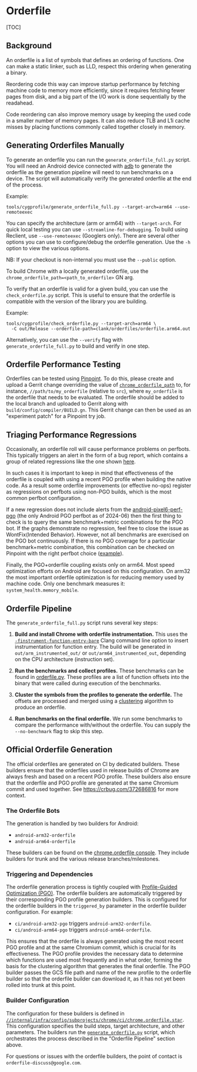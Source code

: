 # Orderfile

[TOC]

## Background

An orderfile is a list of symbols that defines an ordering of functions. One can
make a static linker, such as LLD, respect this ordering when generating a
binary.

Reordering code this way can improve startup performance by fetching machine
code to memory more efficiently, since it requires fetching fewer pages from
disk, and a big part of the I/O work is done sequentially by the readahead.

Code reordering can also improve memory usage by keeping the used code in a
smaller number of memory pages. It can also reduce TLB and L1i cache misses by
placing functions commonly called together closely in memory.

## Generating Orderfiles Manually

To generate an orderfile you can run the `generate_orderfile_full.py`
script. You will need an Android device connected with
[adb](https://developer.android.com/tools/adb) to generate the orderfile as the
generation pipeline will need to run benchmarks on a device. The script will
automatically verify the generated orderfile at the end of the process.

Example:

```
tools/cygprofile/generate_orderfile_full.py --target-arch=arm64 --use-remoteexec
```

You can specify the architecture (arm or arm64) with `--target-arch`. For quick
local testing you can use `--streamline-for-debugging`. To build using Reclient,
use `--use-remoteexec` (Googlers only). There are several other options you can
use to configure/debug the orderfile generation. Use the `-h` option to view the
various options.

NB: If your checkout is non-internal you must use the `--public` option.

To build Chrome with a locally generated orderfile, use the
`chrome_orderfile_path=<path_to_orderfile>` GN arg.

To verify that an orderfile is valid for a given build, you can use the
`check_orderfile.py` script. This is useful to ensure that the orderfile
is compatible with the version of the library you are building.

Example:

```
tools/cygprofile/check_orderfile.py --target-arch=arm64 \
  -C out/Release --orderfile-path=clank/orderfiles/orderfile.arm64.out
```

Alternatively, you can use the `--verify` flag with `generate_orderfile_full.py`
to build and verify in one step.

## Orderfile Performance Testing

Orderfiles can be tested using
[Pinpoint](https://chromium.googlesource.com/chromium/src/+/main/docs/speed/perf_trybots.md).
To do this, please create and upload a Gerrit change overriding the value of
[`chrome_orderfile_path`](https://source.chromium.org/chromium/chromium/src/+/main:build/config/compiler/BUILD.gn;l=217-223;drc=3a829695d83990141babd25dee7f2f94c005cae4)
to, for instance, `//path/to/my_orderfile` (relative to `src`), where
`my_orderfile` is the orderfile that needs to be evaluated. The orderfile should
be added to the local branch and uploaded to Gerrit along with
`build/config/compiler/BUILD.gn`. This Gerrit change can then be used as an
"experiment patch" for a Pinpoint try job.

## Triaging Performance Regressions

Occasionally, an orderfile roll will cause performance problems on perfbots.
This typically triggers an alert in the form of a bug report, which contains a
group of related regressions like the one shown
[here](https://crbug.com/344654892).

In such cases it is important to keep in mind that effectiveness of the
orderfile is coupled with using a recent PGO profile when building the native
code. As a result some orderfile improvements (or effective no-ops) register as
regressions on perfbots using non-PGO builds, which is the most common perfbot
configuration.

If a new regression does not include alerts from the
[android-pixel6-perf-pgo](https://ci.chromium.org/ui/p/chrome/builders/luci.chrome.ci/android-pixel6-perf-pgo)
(the only Android PGO perfbot as of 2024-06) then the first thing to check is to
query the same benchmark+metric combinations for the PGO bot. If the graphs
demonstrate no regression, feel free to close the issue as WontFix(Intended
Behavior). However, not all benchmarks are exercised on the PGO bot
continuously. If there is no PGO coverage for a particular benchmark+metric
combination, this combination can be checked on Pinpoint with the right perfbot
choice ([example](https://crbug.com/344665295)).

Finally, the PGO+orderfile coupling exists only on arm64. Most speed
optimization efforts on Android are focused on this configuration. On arm32 the
most important orderfile optimization is for reducing memory used by machine
code. Only one benchmark measures it: `system_health.memory_mobile`.

## Orderfile Pipeline

The `generate_orderfile_full.py` script runs several key steps:

1. **Build and install Chrome with orderfile instrumentation.** This uses the
   [`-finstrument-function-entry-bare`](https://clang.llvm.org/docs/ClangCommandLineReference.html#cmdoption-clang-finstrument-function-entry-bare)
   Clang command line option to insert instrumentation for function entry. The
   build will be generated in `out/arm_instrumented_out/` or
   `out/arm64_instrumented_out`, depending on the CPU architecture (instruction
   set).

2. **Run the benchmarks and collect profiles.** These benchmarks can be found in
   [orderfile.py](../tools/perf/contrib/orderfile/orderfile.py). These profiles
   are a list of function offsets into the binary that were called during
   execution of the benchmarks.

3. **Cluster the symbols from the profiles to generate the orderfile.** The
   offsets are processed and merged using a
   [clustering](../tools/cygprofile/cluster.py) algorithm to produce an
   orderfile.

4. **Run benchmarks on the final orderfile.** We run some benchmarks to compare
   the performance with/without the orderfile. You can supply the
   `--no-benchmark` flag to skip this step.

## Official Orderfile Generation

The official orderfiles are generated on CI by dedicated builders. These
builders ensure that the orderfiles used in release builds of Chrome are always
fresh and based on a recent PGO profile. These builders also ensure that the
orderfile and PGO profile are generated at the same Chromium commit and used
together. See https://crbug.com/372686816 for more context.

### The Orderfile Bots

The generation is handled by two builders for Android:

- `android-arm32-orderfile`
- `android-arm64-orderfile`

These builders can be found on the
[chrome.orderfile console](https://ci.chromium.org/p/chrome/g/chrome.orderfile/builders).
They include builders for trunk and the various release branches/milestones.

### Triggering and Dependencies

The orderfile generation process is tightly coupled with
[Profile-Guided Optimization (PGO)](./pgo.md). The orderfile builders are
automatically triggered by their corresponding PGO profile generation builders.
This is configured for the orderfile builders in the `triggered_by` parameter in
the orderfile builder configuration. For example:

- `ci/android-arm32-pgo` triggers `android-arm32-orderfile`.
- `ci/android-arm64-pgo` triggers `android-arm64-orderfile`.

This ensures that the orderfile is always generated using the most recent PGO
profile and at the same Chromium commit, which is crucial for its effectiveness.
The PGO profile provides the necessary data to determine which functions are
used most frequently and in what order, forming the basis for the clustering
algorithm that generates the final orderfile. The PGO builder passes the GCS
file path and name of the new profile to the orderfile builder so that the
orderfile builder can download it, as it has not yet been rolled into trunk at
this point.

### Builder Configuration

The configuration for these builders is defined in
[`//internal/infra/config/subprojects/chrome/ci/chrome.orderfile.star`](https://source.corp.google.com/h/chromium/chromium/src/+/main:internal/infra/config/subprojects/chrome/ci/chrome.orderfile.star).
This configuration specifies the build steps, target architecture, and other
parameters. The builders run the
[`generate_orderfile.py`](../tools/cygprofile/generate_orderfile.py) script,
which orchestrates the process described in the "Orderfile Pipeline" section
above.

For questions or issues with the orderfile builders, the point of contact is
`orderfile-discuss@google.com`.
